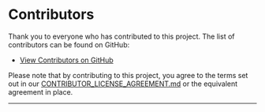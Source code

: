 # Contributors

Thank you to everyone who has contributed to this project. The list of
contributors can be found on GitHub:

- [View Contributors on GitHub](contributors-list)

Please note that by contributing to this project, you agree to the terms set out
in our [CONTRIBUTOR_LICENSE_AGREEMENT.md](contributor-license-agreement-md) or the equivalent
agreement in place.

---

[contributors-list]: https://github.com/danielfernau/unifi-protect-video-downloader/graphs/contributors
[contributor-license-agreement-md]: https://github.com/danielfernau/unifi-protect-video-downloader/blob/v3/legal/CONTRIBUTOR_LICENSE_AGREEMENT.md

